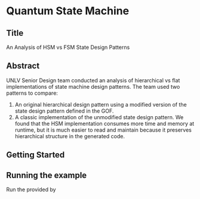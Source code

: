 # Quantum State Machine
## Title
An Analysis of HSM vs FSM State Design Patterns
## Abstract
UNLV Senior Design team conducted an analysis of hierarchical vs flat implementations of state machine design patterns.
The team used two patterns to compare:
1. An original hierarchical design pattern using a modified version of the state design pattern defined in the GOF.
2. A classic implementation of the unmodified state design pattern.
We found that the HSM implementation consumes more time and memory at runtime, but it is much easier to read and maintain because it preserves hierarchical structure in the generated code.

## Getting Started

## Running the example
Run the provided by 
